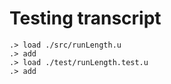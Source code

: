 # Testing transcript

```ucm
.> load ./src/runLength.u
.> add
.> load ./test/runLength.test.u
.> add
```
